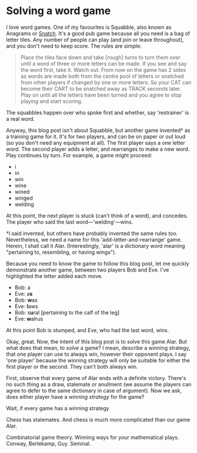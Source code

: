 Solving a word game
==================

I love word games. One of my favourites is Squabble, also known as Anagrams or [Snatch](http://www.boardgamegeek.com/boardgame/9556/snatch). It's a good pub game because all you need is a bag of letter tiles. Any number of people can play (and join or leave throughout), and you don't need to keep score. The rules are simple:  

> Place the tiles face down and take [rough] turns to turn them over until a word of three or more letters can be made. If you see and say the word first, take it. Watch out. From now on the game has 2 sides as words are made both from the centre pool of letters or snatched from other players if changed by one or more letters. So your CAT can become their CART to be snatched away as TRACK seconds later. Play on until all the letters have been turned and you agree to stop playing and start scoring.

The squabbles happen over who spoke first and whether, say 'restrainer' is a real word. 

Anyway, this blog post isn't about Squabble, but another game invented† as a training game for it. It's for two players, and can be on paper or out loud (so you don't need any equipment at all). The first player says a one letter word. The second player adds a letter, and rearranges to make a new word. Play continues by turn. For example, a game might proceed:

* i
* in 
* win 
* wine 
* wined 
* winged 
* welding 

At this point, the next player is stuck (can't think of a word), and concedes. The player who said the last word—'welding'—wins.

†I said invented, but others have probably invented the same rules too. Nevertheless, we need a name for this 'add-letter-and-rearrange' game. Herein, I shall call it Alar. (Interestingly, 'alar' is a dictionary word meaning "pertaining to, resembling, or having wings").

Because you need to know the game to follow this blog post, let me quickly demonstrate another game, between two players Bob and Eve. I've highlighted the letter added each move.

* Bob: a
* Eve: a**s**
* Bob: **w**as
* Eve: **l**aws
* Bob: s**u**ral [pertaining to the calf of the leg]
* Eve: **w**alrus

At this point Bob is stumped, and Eve, who had the last word, wins. 

Okay, great. Now, the intent of this blog post is to solve this game Alar. But what does that mean, to *solve* a game? I mean, describe a winning strategy, that one player can use to always win, however their opponent plays. I say 'one player' because the winning strategy will only be suitable for either the first player or the second. They can't both always win.

First, observe that every game of Alar ends with a definite victory. There's no such thing as a draw, stalemate or anullment (we assume the players can agree to defer to the same dictionary in case of argument). Now we ask, does either player have a *winning strategy* for the game? 

Wait, if every game has a winning strategy

Chess has stalemates. And chess is much more complicated than our game Alar. 

Combinatorial game theory. Winning ways for your mathematical plays. Conway, Berlekamp, Guy. Seminal. 


